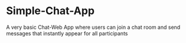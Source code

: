 # Simple-Chat-App
A very basic Chat-Web App where users can join a chat room and send messages that instantly appear for all participants
